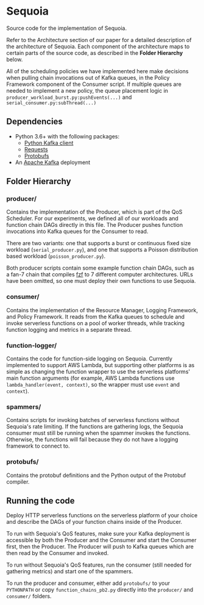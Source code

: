 # Sequoia

Source code for the implementation of Sequoia. 

Refer to the Architecture section of our paper for a detailed description of the 
architecture of Sequoia. Each component of the architecture maps to certain 
parts of the source code, as described in the **Folder 
Hierarchy** below. 

All of the scheduling policies we have implemented here make decisions when pulling chain invocations out of Kafka queues, in the Policy Framework component of the Consumer script. If multiple queues are needed to implement a new policy, the queue placement logic in `producer_workload_burst.py:pushEvents(...)` and `serial_consumer.py:subThread(...)`

## Dependencies

* Python 3.6+ with the following packages:  
  * [Python Kafka client](https://pypi.org/project/kafka/)  
  * [Requests](https://pypi.org/project/requests/)  
  * [Protobufs](https://pypi.org/project/protobuf/)  
* An [Apache Kafka](https://kafka.apache.org/) deployment 

## Folder Hierarchy

### producer/

Contains the implementation of the Producer, which is part of the QoS Scheduler. 
For our experiments, we defined all of our workloads and function chain DAGs 
directly in this file. The Producer pushes function invocations into Kafka 
queues for the Consumer to read.

There are two variants: one that supports a burst or continuous fixed size 
workload (`serial_producer.py`), and one that supports a Poisson distribution 
based workload (`poisson_producer.py`).

Both producer scripts contain some example function chain DAGs, such as a fan-7 chain that compiles [fzf](https://github.com/junegunn/fzf) to 7 different computer 
architectures. URLs have been omitted, so one must deploy their own functions to use Sequoia.

### consumer/

Contains the implementation of the Resource Manager, Logging Framework, and 
Policy Framework. It reads from the Kafka queues to schedule and invoke 
serverless functions on a pool of worker threads, while tracking function 
logging and metrics in a separate thread.

### function-logger/

Contains the code for function-side logging on Sequoia. Currently implemented to 
support AWS Lambda, but supporting other platforms is as simple as changing the 
function wrapper to use the serverless platforms' main function arguments (for 
example, AWS Lambda functions use `lambda_handler(event, context)`, so the 
wrapper must use `event` and `context`).

### spammers/

Contains scripts for invoking batches of serverless functions without Sequoia's 
rate limiting. If the functions are gathering logs, the Sequoia consumer must 
still be running when the spammer invokes the functions. Otherwise, the 
functions will fail because they do not have a logging framework to connect to.

### protobufs/

Contains the protobuf definitions and the Python output of the Protobuf compiler.

## Running the code

Deploy HTTP serverless functions on the serverless platform of your choice and 
describe the DAGs of your function chains inside of the Producer.

To run with Sequoia's QoS features, make sure your Kafka deployment is 
accessible by both the Producer and the Consumer and start the Consumer first, 
then the Producer. The Producer will push to Kafka queues which are then read by 
the Consumer and invoked. 

To run without Sequoia's QoS features, run the consumer (still needed for 
gathering metrics) and start one of the spammers. 

To run the producer and consumer, either add `protobufs/` to your `PYTHONPATH` 
or copy `function_chains_pb2.py` directly into the `producer/` and `consumer/` 
folders.
